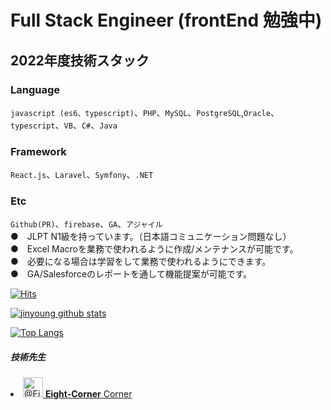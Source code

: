 # Full Stack Engineer (frontEnd 勉強中)
## 2022年度技術スタック
### Language  
`javascript (es6、typescript)`、`PHP`、`MySQL`、`PostgreSQL`,`Oracle`、`typescript`、`VB`、`C#`、`Java`  

### Framework
`React.js`、`Laravel`、`Symfony`、`.NET`  

### Etc
`Github(PR)`、`firebase`、`GA`、`アジャイル`  
●　JLPT N1級を持っています。（日本語コミュニケーション問題なし）  
●　Excel Macroを業務で使われるように作成/メンテナンスが可能です。  
●　必要になる場合は学習をして業務で使われるようにできます。  
●　GA/Salesforceのレポートを通して機能提案が可能です。  

<!-- 訪問者数  -->
[![Hits](https://hits.seeyoufarm.com/api/count/incr/badge.svg?url=https%3A%2F%2Fgithub.com%2Fdigitalrepresentation&count_bg=%2379C83D&title_bg=%23555555&icon=&icon_color=%23E7E7E7&title=hits&edge_flat=false)](https://github.com/digitalRepresentation/)

<!-- github stats -->
[![jinyoung github stats](https://github-readme-stats.vercel.app/api?username=digitalrepresentation)](https://github.com/digitalRepresentation/)

<!-- Top Language -->
[![Top Langs](https://github-readme-stats.vercel.app/api/top-langs/?username=digitalrepresentation&layout=compact&theme=simple)](https://github.com/digitalrepresentation)

##### 技術先生

<a href="https://github.com/Eight-Corner" target="_blank" rel="noopener">
 <li class="mb-2 d-flex" data-test-selector="grid-mode-element">
      <a href="https://github.com/Eight-Corner" class="mr-2" data-hovercard-type="user" data-hovercard-url="/users/Eight-Corner/hovercard" data-octo-click="hovercard-link-click" data-octo-dimensions="link_type:self">
        <img src="https://avatars.githubusercontent.com/u/68332735?v=4" alt="@Eight-Corner" size="32" height="32" width="32" data-view-component="true" class="avatar circle">
      </a>
      <span data-view-component="true" class="flex-self-center min-width-0 css-truncate css-truncate-overflow width-fit flex-auto">
        <a href="https://github.com/Eight-Corner" class="Link--primary no-underline flex-self-center">
          <strong>Eight-Corner</strong>
          <span class="color-fg-muted">Corner</span>
        </a>
</span>    </li>
</a>


